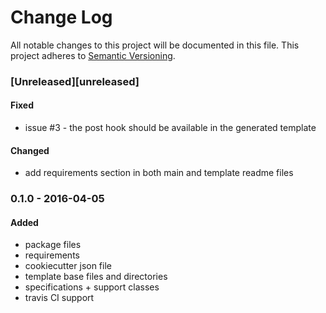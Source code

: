 # Change Log
All notable changes to this project will be documented in this file.
This project adheres to [Semantic Versioning](http://semver.org/).

### [Unreleased][unreleased]

#### Fixed
- issue #3 - the post hook should be available in the generated template

#### Changed
- add requirements section in both main and template readme files

### 0.1.0 - 2016-04-05
#### Added
- package files
- requirements
- cookiecutter json file
- template base files and directories
- specifications + support classes
- travis CI support
